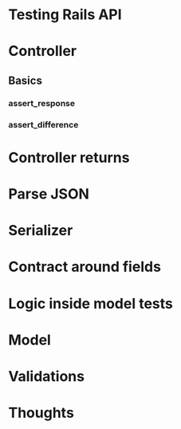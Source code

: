 # Testing Rails API

# Controller 
## Basics
### assert_response
### assert_difference

# Controller returns
# Parse JSON
# Serializer
# Contract around fields
# Logic inside model tests
# Model
# Validations
# Thoughts